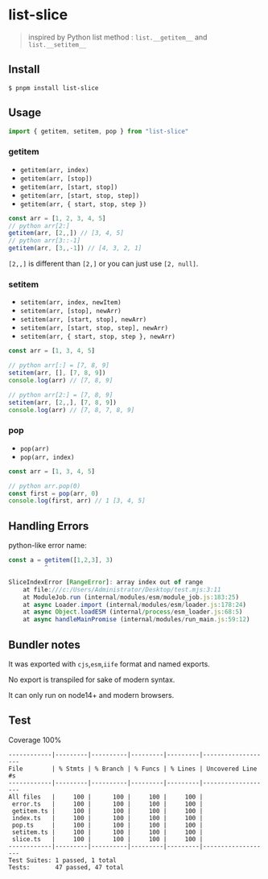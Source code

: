 # list-slice

> inspired by Python list method : `list.__getitem__` and `list.__setitem__`


## Install

```
$ pnpm install list-slice
```

## Usage

```js
import { getitem, setitem, pop } from "list-slice"
```

### getitem

- `getitem(arr, index)`
- `getitem(arr, [stop])`
- `getitem(arr, [start, stop])`
- `getitem(arr, [start, stop, step])`
- `getitem(arr, { start, stop, step })`

```js
const arr = [1, 2, 3, 4, 5]
// python arr[2:]
getitem(arr, [2,,]) // [3, 4, 5]
// python arr[3::-1]
getitem(arr, [3,,-1]) // [4, 3, 2, 1]
```
`[2,,]` is different than `[2,]` or you can just use `[2, null]`.


### setitem

- `setitem(arr, index, newItem)`
- `setitem(arr, [stop], newArr)`
- `setitem(arr, [start, stop], newArr)`
- `setitem(arr, [start, stop, step], newArr)`
- `setitem(arr, { start, stop, step }, newArr)`

```js
const arr = [1, 3, 4, 5]

// python arr[:] = [7, 8, 9]
setitem(arr, [], [7, 8, 9])
console.log(arr) // [7, 8, 9]

// python arr[2:] = [7, 8, 9]
setitem(arr, [2,,], [7, 8, 9])
console.log(arr) // [7, 8, 7, 8, 9]
```


### pop

- `pop(arr)`
- `pop(arr, index)`

```js
const arr = [1, 3, 4, 5]

// python arr.pop(0)
const first = pop(arr, 0)
console.log(first, arr) // 1 [3, 4, 5]
```


## Handling Errors

python-like error name:

```js
const a = getitem([1,2,3], 3)
          ^

SliceIndexError [RangeError]: array index out of range
    at file:///c:/Users/Administrator/Desktop/test.mjs:3:11
    at ModuleJob.run (internal/modules/esm/module_job.js:183:25)
    at async Loader.import (internal/modules/esm/loader.js:178:24)
    at async Object.loadESM (internal/process/esm_loader.js:68:5)
    at async handleMainPromise (internal/modules/run_main.js:59:12)
```



## Bundler notes

It was exported with `cjs`,`esm`,`iife` format and named exports.

No export is transpiled for sake of modern syntax.

It can only run on node14+ and modern browsers.



## Test

Coverage 100%

```shell
------------|---------|----------|---------|---------|-------------------
File        | % Stmts | % Branch | % Funcs | % Lines | Uncovered Line #s
------------|---------|----------|---------|---------|-------------------
All files   |     100 |      100 |     100 |     100 | 
 error.ts   |     100 |      100 |     100 |     100 | 
 getitem.ts |     100 |      100 |     100 |     100 | 
 index.ts   |     100 |      100 |     100 |     100 | 
 pop.ts     |     100 |      100 |     100 |     100 | 
 setitem.ts |     100 |      100 |     100 |     100 | 
 slice.ts   |     100 |      100 |     100 |     100 | 
------------|---------|----------|---------|---------|-------------------
Test Suites: 1 passed, 1 total
Tests:       47 passed, 47 total
```